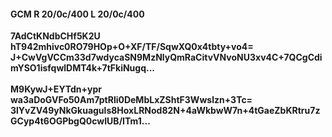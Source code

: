 #### GCM R 20/0c/400 L 20/0c/400 
**7AdCtKNdbCHf5K2U**<br/>**hT942mhivc0RO79HOp+O+XF/TF/SqwXQ0x4tbty+vo4=**<br/>**J+CwVgVCCm33d7wdycaSN9MzNlyQmRaCitvVNvoNU3xv4C+7QCgCdimYSO1isfqwlDMT4k+7tFkiNugq...**<br/><br/> 
**M9KywJ+EYTdn+ypr**<br/>**wa3aDoGVFo50Am7ptRli0DeMbLxZShtF3Wwslzn+3Tc=**<br/>**3lYvZV49yNkGkuaguls8HoxLRNod82N+4aWkbwW7n+4tGaeZbKRtru7zGCyp4t6OGPbgQ0cwIUB/ITm1...**